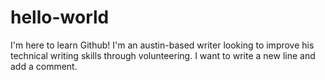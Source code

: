 # hello-world
I'm here to learn Github!
I'm an austin-based writer looking to improve his technical writing skills through volunteering.
I want to write a new line and add a comment.

